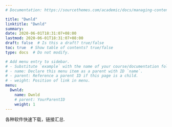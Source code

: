 ```yaml
---
# Documentation: https://sourcethemes.com/academic/docs/managing-content/

title: "Dwnld"
linktitle: "Dwnld"
summary:
date: 2020-06-01T18:31:07+08:00
lastmod: 2020-06-01T18:31:07+08:00
draft: false  # Is this a draft? true/false
toc: true  # Show table of contents? true/false
type: docs  # Do not modify.

# Add menu entry to sidebar.
# - Substitute `example` with the name of your course/documentation folder.
# - name: Declare this menu item as a parent with ID `name`.
# - parent: Reference a parent ID if this page is a child.
# - weight: Position of link in menu.
menu:
  Dwnld:
    name: Dwnld
    # parent: YourParentID
    weight: 1
---
```


各种软件快速下载，链接汇总.